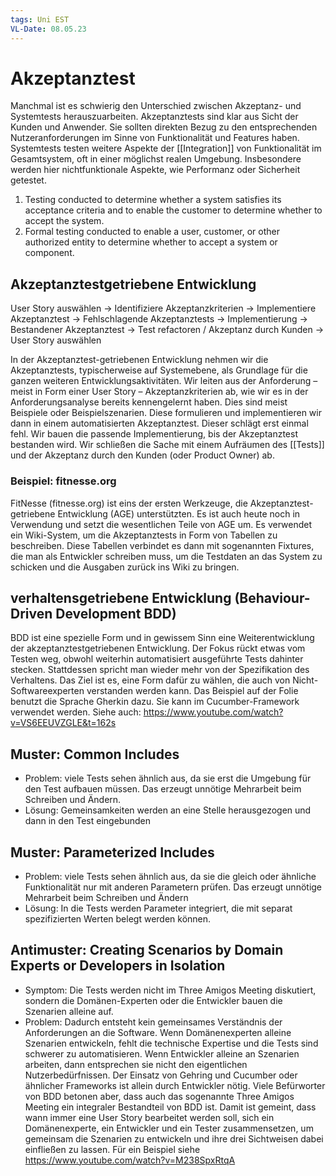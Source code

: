 ```yaml
---
tags: Uni EST
VL-Date: 08.05.23
---
```

# Akzeptanztest
Manchmal ist es schwierig den Unterschied zwischen Akzeptanz- und Systemtests herauszuarbeiten. Akzeptanztests sind klar aus Sicht der Kunden und Anwender. Sie sollten direkten Bezug zu den entsprechenden Nutzeranforderungen im Sinne von Funktionalität und Features haben. Systemtests testen weitere Aspekte der [[Integration]] von Funktionalität im Gesamtsystem, oft in einer möglichst realen Umgebung. Insbesondere werden hier nichtfunktionale Aspekte, wie Performanz oder Sicherheit getestet.

1. Testing conducted to determine whether a system satisfies its acceptance criteria and to enable the customer to determine whether to accept the system.
2. Formal testing conducted to enable a user, customer, or other authorized entity to determine whether to accept a system or component.

## Akzeptanztestgetriebene Entwicklung
User Story auswählen $\rightarrow$ Identifiziere Akzeptanzkriterien $\rightarrow$ Implementiere Akzeptanztest $\rightarrow$ Fehlschlagende Akzeptanztests $\rightarrow$ Implementierung $\rightarrow$ Bestandener Akzeptanztest $\rightarrow$ Test refactoren / Akzeptanz durch Kunden $\rightarrow$ User Story auswählen

In der Akzeptanztest-getriebenen Entwicklung nehmen wir die Akzeptanztests, typischerweise auf Systemebene, als Grundlage für die ganzen weiteren Entwicklungsaktivitäten. Wir leiten aus der Anforderung – meist in Form einer User Story – Akzeptanzkriterien ab, wie wir es in der Anforderungsanalyse bereits kennengelernt haben. Dies sind meist Beispiele oder Beispielszenarien. Diese formulieren und implementieren wir dann in einem automatisierten Akzeptanztest. Dieser schlägt erst einmal fehl. Wir bauen die passende Implementierung, bis der Akzeptanztest bestanden wird. Wir schließen die Sache mit einem Aufräumen des [[Tests]] und der Akzeptanz durch den Kunden (oder Product Owner) ab.

### Beispiel: fitnesse.org
FitNesse (fitnesse.org) ist eins der ersten Werkzeuge, die Akzeptanztest-getriebene Entwicklung (AGE) unterstützten. Es ist auch heute noch in Verwendung und setzt die wesentlichen Teile von AGE um. Es verwendet ein Wiki-System, um die Akzeptanztests in Form von Tabellen zu beschreiben. Diese Tabellen verbindet es dann mit sogenannten Fixtures, die man als Entwickler schreiben muss, um die Testdaten an das System zu schicken und die Ausgaben zurück ins Wiki zu bringen.

## verhaltensgetriebene Entwicklung (Behaviour-Driven Development BDD)
BDD ist eine spezielle Form und in gewissem Sinn eine Weiterentwicklung der akzeptanztestgetriebenen Entwicklung. Der Fokus rückt etwas vom Testen weg, obwohl weiterhin automatisiert ausgeführte Tests dahinter stecken. Stattdessen spricht man wieder mehr von der Spezifikation des Verhaltens. Das Ziel ist es, eine Form dafür zu wählen, die auch von Nicht-Softwareexperten verstanden werden kann. Das Beispiel auf der Folie benutzt die Sprache Gherkin dazu. Sie kann im Cucumber-Framework verwendet werden. Siehe auch: https://www.youtube.com/watch?v=VS6EEUVZGLE&t=162s

## Muster: Common Includes
- Problem: viele Tests sehen ähnlich aus, da sie erst die Umgebung für den Test aufbauen müssen. Das erzeugt unnötige Mehrarbeit beim Schreiben und Ändern.
- Lösung: Gemeinsamkeiten werden an eine Stelle herausgezogen und dann in den Test eingebunden
## Muster: Parameterized Includes
- Problem: viele Tests sehen ähnlich aus, da sie die gleich oder ähnliche Funktionalität nur mit anderen Parametern prüfen. Das erzeugt unnötige Mehrarbeit beim Schreiben und Ändern
- Lösung: In die Tests werden Parameter integriert, die mit separat spezifizierten Werten belegt werden können.
## Antimuster: Creating Scenarios by Domain Experts or Developers in Isolation
- Symptom: Die Tests werden nicht im Three Amigos Meeting diskutiert, sondern die Domänen-Experten oder die Entwickler bauen die Szenarien alleine auf.
- Problem: Dadurch entsteht kein gemeinsames Verständnis der Anforderungen an die Software. Wenn Domänenexperten alleine Szenarien entwickeln, fehlt die technische Expertise und die Tests sind schwerer zu automatisieren. Wenn Entwickler alleine an Szenarien arbeiten, dann entsprechen sie nicht den eigentlichen Nutzerbedürfnissen.
Der Einsatz von Gehring und Cucumber oder ähnlicher Frameworks ist allein durch Entwickler nötig. Viele Befürworter von BDD betonen aber, dass auch das sogenannte Three Amigos Meeting ein integraler Bestandteil von BDD ist. Damit ist gemeint, dass wann immer eine User Story bearbeitet werden soll, sich ein Domänenexperte, ein Entwickler und ein Tester zusammensetzen, um gemeinsam die Szenarien zu entwickeln und ihre drei Sichtweisen dabei einfließen zu lassen. Für ein Beispiel siehe https://www.youtube.com/watch?v=M238SpxRtqA

